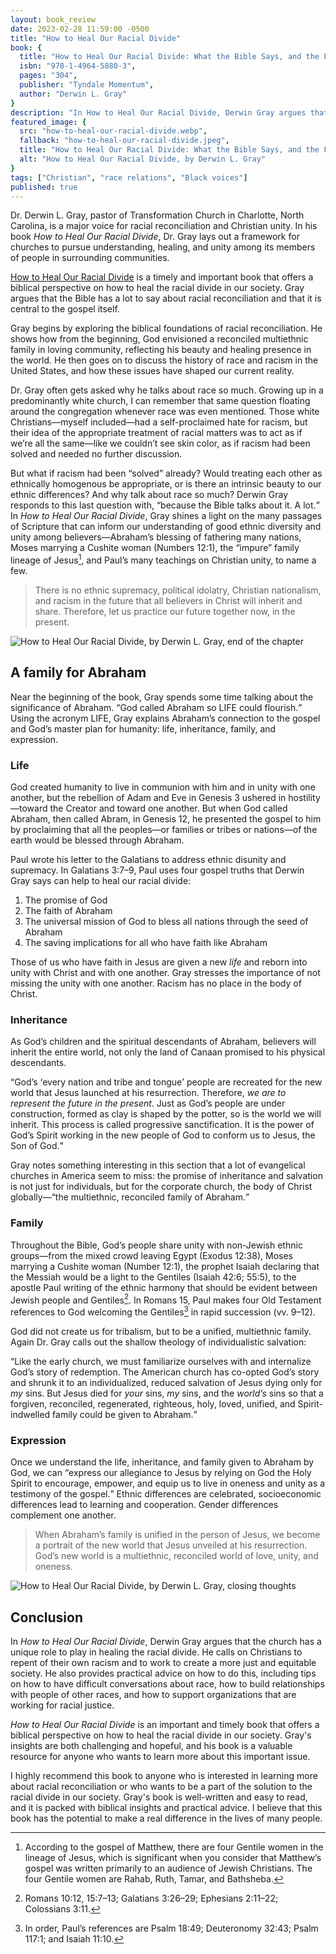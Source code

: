 ```yaml
---
layout: book_review
date: 2023-02-28 11:59:00 -0500
title: "How to Heal Our Racial Divide"
book: {
  title: "How to Heal Our Racial Divide: What the Bible Says, and the First Christians Knew, About Racial Reconciliation",
  isbn: "978-1-4964-5880-3",
  pages: "304",
  publisher: "Tyndale Momentum",
  author: "Derwin L. Gray"
}
description: "In How to Heal Our Racial Divide, Derwin Gray argues that the Bible has a lot to say about racial reconciliation and that it is central to the gospel itself."
featured_image: {
  src: "how-to-heal-our-racial-divide.webp",
  fallback: "how-to-heal-our-racial-divide.jpeg",
  title: "How to Heal Our Racial Divide: What the Bible Says, and the First Christians Knew, About Racial Reconciliation",
  alt: "How to Heal Our Racial Divide, by Derwin L. Gray"
}
tags: ["Christian", "race relations", "Black voices"]
published: true
---
```


Dr. Derwin L. Gray, pastor of Transformation Church in Charlotte, North Carolina, is a major voice for racial reconciliation and Christian unity. In his book <em>How to Heal Our Racial Divide</em>, Dr. Gray lays out a framework for churches to pursue understanding, healing, and unity among its members of people in surrounding communities.

<a href="https://www.amazon.com/How-Heal-Racial-Divide-Reconciliation/dp/149645880X/ref=tmm_hrd_swatch_0" class="italic" target="_blank">How to Heal Our Racial Divide</a> is a timely and important book that offers a biblical perspective on how to heal the racial divide in our society. Gray argues that the Bible has a lot to say about racial reconciliation and that it is central to the gospel itself.

Gray begins by exploring the biblical foundations of racial reconciliation. He shows how from the beginning, God envisioned a reconciled multiethnic family in loving community, reflecting his beauty and healing presence in the world. He then goes on to discuss the history of race and racism in the United States, and how these issues have shaped our current reality.

Dr. Gray often gets asked why he talks about race so much. Growing up in a predominantly white church, I can remember that same question floating around the congregation whenever race was even mentioned. Those white Christians&mdash;myself included&mdash;had a self-proclaimed hate for racism, but their idea of the appropriate treatment of racial matters was to act as if we’re all the same&mdash;like we couldn’t see skin color, as if racism had been solved and needed no further discussion.

But what if racism had been “solved” already? Would treating each other as ethnically homogenous be appropriate, or is there an intrinsic beauty to our ethnic differences? And why talk about race so much? Derwin Gray responds to this last question with, <q>because the Bible talks about it. A lot.</q> In <em>How to Heal Our Racial Divide</em>, Gray shines a light on the many passages of Scripture that can inform our understanding of good ethnic diversity and unity among believers&mdash;Abraham’s blessing of fathering many nations, Moses marrying a Cushite woman (Numbers 12:1), the “impure” family lineage of Jesus[^1], and Paul’s many teachings on Christian unity, to name a few.

> There is no ethnic supremacy, political idolatry, Christian nationalism, and racism in the future that all believers in Christ will inherit and share. Therefore, let us practice our future together now, in the present.

<picture class="block md:mx-12 xl:mx-0">
	<source type="image/webp" srcset="/assets/img/books/how-to-heal-our-racial-divide-chapter-end.webp" >
	<img src="/assets/img/books/how-to-heal-our-racial-divide-chapter-end.jpg" class="my-12 shadow" alt="How to Heal Our Racial Divide, by Derwin L. Gray, end of the chapter" />
</picture>

## A family for Abraham

Near the beginning of the book, Gray spends some time talking about the significance of Abraham. <q>God called Abraham so LIFE could flourish.</q> Using the acronym LIFE, Gray explains Abraham’s connection to the gospel and God’s master plan for humanity: life, inheritance, family, and expression.

### Life

God created humanity to live in communion with him and in unity with one another, but the rebellion of Adam and Eve in Genesis 3 ushered in hostility&mdash;toward the Creator and toward one another. But when God called Abraham, then called Abram, in Genesis 12, he presented the gospel to him by proclaiming that all the peoples&mdash;or families or tribes or nations&mdash;of the earth would be blessed through Abraham.

Paul wrote his letter to the Galatians to address ethnic disunity and supremacy. In Galatians 3:7&ndash;9, Paul uses four gospel truths that Derwin Gray says can help to heal our racial divide:

1. The promise of God
2. The faith of Abraham
3. The universal mission of God to bless all nations through the seed of Abraham
4. The saving implications for all who have faith like Abraham

Those of us who have faith in Jesus are given a new <em>life</em> and reborn into unity with Christ and with one another. Gray stresses the importance of not missing the unity with one another. Racism has no place in the body of Christ.

### Inheritance

As God’s children and the spiritual descendants of Abraham, believers will inherit the entire world, not only the land of Canaan promised to his physical descendants.

<q>God’s <q>every nation and tribe and tongue</q> people are recreated for the new world that Jesus launched at his resurrection. Therefore, <em>we are to represent the future in the present</em>. Just as God’s people are under construction, formed as clay is shaped by the potter, so is the world we will inherit. This process is called progressive sanctification. It is the power of God’s Spirit working in the new people of God to conform us to Jesus, the Son of God.</q>

Gray notes something interesting in this section that a lot of evangelical churches in America seem to miss: the promise of inheritance and salvation is not just for individuals, but for the corporate church, the body of Christ globally&mdash;<q>the multiethnic, reconciled family of Abraham.</q>

### Family

Throughout the Bible, God’s people share unity with non-Jewish ethnic groups—from the mixed crowd leaving Egypt (Exodus 12:38), Moses marrying a Cushite woman (Number 12:1), the prophet Isaiah declaring that the Messiah would be a light to the Gentiles (Isaiah 42:6; 55:5), to the apostle Paul writing of the ethnic harmony that should be evident between Jewish people and Gentiles[^2]. In Romans 15, Paul makes four Old Testament references to God welcoming the Gentiles[^3] in rapid succession (vv. 9&ndash;12).

God did not create us for tribalism, but to be a unified, multiethnic family. Again Dr. Gray calls out the shallow theology of individualistic salvation:

<q>Like the early church, we must familiarize ourselves with and internalize God’s story of redemption. The American church has co-opted God’s story and shrunk it to an individualized, reduced salvation of Jesus dying only for <em>my</em> sins. But Jesus died for <em>your</em> sins, <em>my</em> sins, and the <em>world’s</em> sins so that a forgiven, reconciled, regenerated, righteous, holy, loved, unified, and Spirit-indwelled family could be given to Abraham.</q>

### Expression

Once we understand the life, inheritance, and family given to Abraham by God, we can <q>express our allegiance to Jesus by relying on God the Holy Spirit to encourage, empower, and equip us to live in oneness and unity as a testimony of the gospel.</q> Ethnic differences are celebrated, socioeconomic differences lead to learning and cooperation. Gender differences complement one another.

> When Abraham’s family is unified in the person of Jesus, we become a portrait of the new world that Jesus unveiled at his resurrection. God’s new world is a multiethnic, reconciled world of love, unity, and oneness.

<picture class="block md:mx-12 xl:mx-0">
	<source type="image/webp" srcset="/assets/img/books/how-to-heal-our-racial-divide-marinate-on-this.webp" >
	<img src="/assets/img/books/how-to-heal-our-racial-divide-marinate-on-this.jpg" class="my-12 shadow" alt="How to Heal Our Racial Divide, by Derwin L. Gray, closing thoughts" />
</picture>

## Conclusion

In <em>How to Heal Our Racial Divide</em>, Derwin Gray argues that the church has a unique role to play in healing the racial divide. He calls on Christians to repent of their own racism and to work to create a more just and equitable society. He also provides practical advice on how to do this, including tips on how to have difficult conversations about race, how to build relationships with people of other races, and how to support organizations that are working for racial justice.

<em>How to Heal Our Racial Divide</em> is an important and timely book that offers a biblical perspective on how to heal the racial divide in our society. Gray's insights are both challenging and hopeful, and his book is a valuable resource for anyone who wants to learn more about this important issue.

I highly recommend this book to anyone who is interested in learning more about racial reconciliation or who wants to be a part of the solution to the racial divide in our society. Gray's book is well-written and easy to read, and it is packed with biblical insights and practical advice. I believe that this book has the potential to make a real difference in the lives of many people.

[^1]: According to the gospel of Matthew, there are four Gentile women in the lineage of Jesus, which is significant when you consider that Matthew’s gospel was written primarily to an audience of Jewish Christians. The four Gentile women are Rahab, Ruth, Tamar, and Bathsheba.
[^2]: Romans 10:12, 15:7&ndash;13; Galatians 3:26&ndash;29; Ephesians 2:11&ndash;22; Colossians 3:11.
[^3]: In order, Paul’s references are Psalm 18:49; Deuteronomy 32:43; Psalm 117:1; and Isaiah 11:10.